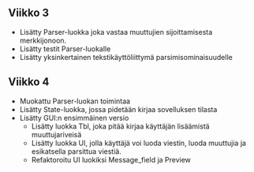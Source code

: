 ## Viikko 3
- Lisätty Parser-luokka joka vastaa muuttujien sijoittamisesta merkkijonoon.
- Lisätty testit Parser-luokalle
- Lisätty yksinkertainen tekstikäyttöliittymä parsimisominaisuudelle

## Viikko 4
- Muokattu Parser-luokan toimintaa
- Lisätty State-luokka, jossa pidetään kirjaa sovelluksen tilasta
- Lisätty GUI:n ensimmäinen versio
  - Lisätty luokka Tbl, joka pitää kirjaa käyttäjän lisäämistä muuttujariveisä
  - Lisätty luokka UI, jolla käyttäjä voi luoda viestin, luoda muuttujia ja esikatsella parsittua viestiä.
  - Refaktoroitu UI luokiksi Message_field ja Preview

